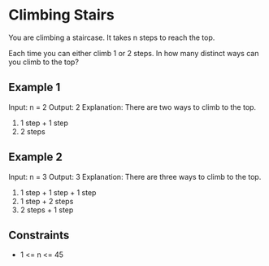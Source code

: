 # Climbing Stairs

You are climbing a staircase. It takes n steps to reach the top.

Each time you can either climb 1 or 2 steps. In how many distinct ways can you climb to the top?

## Example 1

Input: n = 2
Output: 2
Explanation: There are two ways to climb to the top.

1. 1 step + 1 step
2. 2 steps

## Example 2

Input: n = 3
Output: 3
Explanation: There are three ways to climb to the top.

1. 1 step + 1 step + 1 step
2. 1 step + 2 steps
3. 2 steps + 1 step

## Constraints

- 1 <= n <= 45

